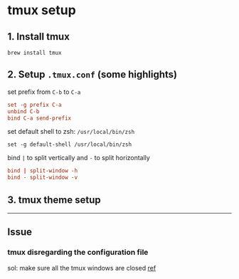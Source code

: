 # tmux setup

## 1. Install tmux

`brew install tmux`

## 2. Setup `.tmux.conf` (some highlights)

set prefix from `C-b` to `C-a`

```tmux.conf
set -g prefix C-a
unbind C-b
bind C-a send-prefix
```

set default shell to zsh: `/usr/local/bin/zsh`

`set -g default-shell /usr/local/bin/zsh`

bind `|` to split vertically and `-` to split horizontally

```tmux.conf
bind | split-window -h
bind - split-window -v
```

## 3. tmux theme setup

---

## Issue

### tmux disregarding the configuration file

sol: make sure all the tmux windows are closed
[ref](https://superuser.com/questions/188491/tmux-disregarding-the-configuration-file)
